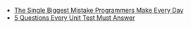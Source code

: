 - [The Single Biggest Mistake Programmers Make Every Day](https://medium.com/javascript-scene/the-single-biggest-mistake-programmers-make-every-day-62366b432308)
- [5 Questions Every Unit Test Must Answer](https://medium.com/javascript-scene/what-every-unit-test-needs-f6cd34d9836d)

